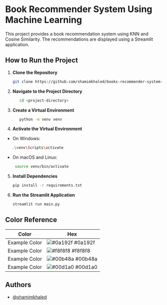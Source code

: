 # Book Recommender System Using Machine Learning

This project provides a book recommendation system using KNN and Cosine Similarity. The recommendations are displayed using a Streamlit application.

## How to Run the Project

1. **Clone the Repository**
   ```bash
   git clone https://github.com/shamimkhaled/books-recommender-system-streamlit-application.git
   ```
2. **Navigate to the Project Directory**

   ```bash
      cd <project-directory>
   ```
3. **Create a Virtual Environment** 
   ```bash
      python -m venv venv

   ```

4. **Activate the Virtual Environment**
- On Windows: 
```bash
   .\venv\Scripts\activate

```
   
- On macOS and Linux:

  ```bash
   source venv/bin/activate

   ```

5. **Install Dependencies** 

   ```bash
   pip install -r requirements.txt
   ```
6. **Run the Streamlit Application**
    ```bash
   streamlit run main.py
   ```

## Color Reference

| Color             | Hex                                                                |
| ----------------- | ------------------------------------------------------------------ |
| Example Color | ![#0a192f](https://via.placeholder.com/10/0a192f?text=+) #0a192f |
| Example Color | ![#f8f8f8](https://via.placeholder.com/10/f8f8f8?text=+) #f8f8f8 |
| Example Color | ![#00b48a](https://via.placeholder.com/10/00b48a?text=+) #00b48a |
| Example Color | ![#00d1a0](https://via.placeholder.com/10/00b48a?text=+) #00d1a0 |


## Authors

- [@shamimkhaled](https://www.github.com/shamimkhaled)

